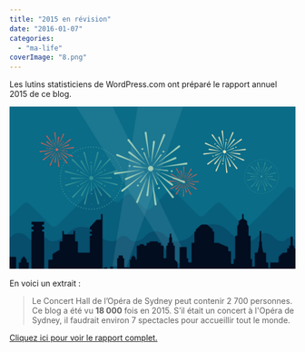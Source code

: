 ```yaml
---
title: "2015 en révision"
date: "2016-01-07"
categories: 
  - "ma-life"
coverImage: "8.png"
---
```


Les lutins statisticiens de WordPress.com ont préparé le rapport annuel 2015 de ce blog.

[![](images/2014-emailteaser.png)](http://lafillepassympa.wordpress.com/2015/annual-report/)

En voici un extrait :

> Le Concert Hall de l’Opéra de Sydney peut contenir 2 700 personnes. Ce blog a été vu **18 000** fois en 2015. S’il était un concert à l'Opéra de Sydney, il faudrait environ 7 spectacles pour accueillir tout le monde.

[Cliquez ici pour voir le rapport complet.](http://lafillepassympa.wordpress.com/2015/annual-report/)
